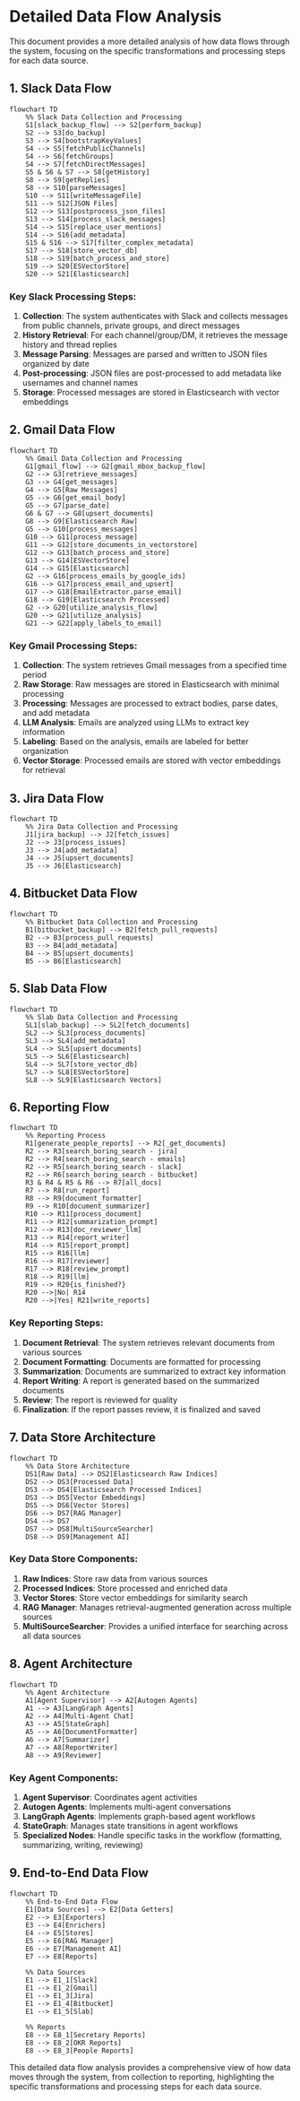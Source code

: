 # Detailed Data Flow Analysis

This document provides a more detailed analysis of how data flows through the system, focusing on the specific transformations and processing steps for each data source.

## 1. Slack Data Flow

```mermaid
flowchart TD
    %% Slack Data Collection and Processing
    S1[slack_backup_flow] --> S2[perform_backup]
    S2 --> S3[do_backup]
    S3 --> S4[bootstrapKeyValues]
    S4 --> S5[fetchPublicChannels]
    S4 --> S6[fetchGroups]
    S4 --> S7[fetchDirectMessages]
    S5 & S6 & S7 --> S8[getHistory]
    S8 --> S9[getReplies]
    S8 --> S10[parseMessages]
    S10 --> S11[writeMessageFile]
    S11 --> S12[JSON Files]
    S12 --> S13[postprocess_json_files]
    S13 --> S14[process_slack_messages]
    S14 --> S15[replace_user_mentions]
    S14 --> S16[add_metadata]
    S15 & S16 --> S17[filter_complex_metadata]
    S17 --> S18[store_vector_db]
    S18 --> S19[batch_process_and_store]
    S19 --> S20[ESVectorStore]
    S20 --> S21[Elasticsearch]
```

### Key Slack Processing Steps:
1. **Collection**: The system authenticates with Slack and collects messages from public channels, private groups, and direct messages
2. **History Retrieval**: For each channel/group/DM, it retrieves the message history and thread replies
3. **Message Parsing**: Messages are parsed and written to JSON files organized by date
4. **Post-processing**: JSON files are post-processed to add metadata like usernames and channel names
5. **Storage**: Processed messages are stored in Elasticsearch with vector embeddings

## 2. Gmail Data Flow

```mermaid
flowchart TD
    %% Gmail Data Collection and Processing
    G1[gmail_flow] --> G2[gmail_mbox_backup_flow]
    G2 --> G3[retrieve_messages]
    G3 --> G4[get_messages]
    G4 --> G5[Raw Messages]
    G5 --> G6[get_email_body]
    G5 --> G7[parse_date]
    G6 & G7 --> G8[upsert_documents]
    G8 --> G9[Elasticsearch Raw]
    G5 --> G10[process_messages]
    G10 --> G11[process_message]
    G11 --> G12[store_documents_in_vectorstore]
    G12 --> G13[batch_process_and_store]
    G13 --> G14[ESVectorStore]
    G14 --> G15[Elasticsearch]
    G2 --> G16[process_emails_by_google_ids]
    G16 --> G17[process_email_and_upsert]
    G17 --> G18[EmailExtractor.parse_email]
    G18 --> G19[Elasticsearch Processed]
    G2 --> G20[utilize_analysis_flow]
    G20 --> G21[utilize_analysis]
    G21 --> G22[apply_labels_to_email]
```

### Key Gmail Processing Steps:
1. **Collection**: The system retrieves Gmail messages from a specified time period
2. **Raw Storage**: Raw messages are stored in Elasticsearch with minimal processing
3. **Processing**: Messages are processed to extract bodies, parse dates, and add metadata
4. **LLM Analysis**: Emails are analyzed using LLMs to extract key information
5. **Labeling**: Based on the analysis, emails are labeled for better organization
6. **Vector Storage**: Processed emails are stored with vector embeddings for retrieval

## 3. Jira Data Flow

```mermaid
flowchart TD
    %% Jira Data Collection and Processing
    J1[jira_backup] --> J2[fetch_issues]
    J2 --> J3[process_issues]
    J3 --> J4[add_metadata]
    J4 --> J5[upsert_documents]
    J5 --> J6[Elasticsearch]
```

## 4. Bitbucket Data Flow

```mermaid
flowchart TD
    %% Bitbucket Data Collection and Processing
    B1[bitbucket_backup] --> B2[fetch_pull_requests]
    B2 --> B3[process_pull_requests]
    B3 --> B4[add_metadata]
    B4 --> B5[upsert_documents]
    B5 --> B6[Elasticsearch]
```

## 5. Slab Data Flow

```mermaid
flowchart TD
    %% Slab Data Collection and Processing
    SL1[slab_backup] --> SL2[fetch_documents]
    SL2 --> SL3[process_documents]
    SL3 --> SL4[add_metadata]
    SL4 --> SL5[upsert_documents]
    SL5 --> SL6[Elasticsearch]
    SL4 --> SL7[store_vector_db]
    SL7 --> SL8[ESVectorStore]
    SL8 --> SL9[Elasticsearch Vectors]
```

## 6. Reporting Flow

```mermaid
flowchart TD
    %% Reporting Process
    R1[generate_people_reports] --> R2[_get_documents]
    R2 --> R3[search_boring_search - jira]
    R2 --> R4[search_boring_search - emails]
    R2 --> R5[search_boring_search - slack]
    R2 --> R6[search_boring_search - bitbucket]
    R3 & R4 & R5 & R6 --> R7[all_docs]
    R7 --> R8[run_report]
    R8 --> R9[document_formatter]
    R9 --> R10[document_summarizer]
    R10 --> R11[process_document]
    R11 --> R12[summarization_prompt]
    R12 --> R13[doc_reviewer_llm]
    R13 --> R14[report_writer]
    R14 --> R15[report_prompt]
    R15 --> R16[llm]
    R16 --> R17[reviewer]
    R17 --> R18[review_prompt]
    R18 --> R19[llm]
    R19 --> R20{is_finished?}
    R20 -->|No| R14
    R20 -->|Yes| R21[write_reports]
```

### Key Reporting Steps:
1. **Document Retrieval**: The system retrieves relevant documents from various sources
2. **Document Formatting**: Documents are formatted for processing
3. **Summarization**: Documents are summarized to extract key information
4. **Report Writing**: A report is generated based on the summarized documents
5. **Review**: The report is reviewed for quality
6. **Finalization**: If the report passes review, it is finalized and saved

## 7. Data Store Architecture

```mermaid
flowchart TD
    %% Data Store Architecture
    DS1[Raw Data] --> DS2[Elasticsearch Raw Indices]
    DS2 --> DS3[Processed Data]
    DS3 --> DS4[Elasticsearch Processed Indices]
    DS3 --> DS5[Vector Embeddings]
    DS5 --> DS6[Vector Stores]
    DS6 --> DS7[RAG Manager]
    DS4 --> DS7
    DS7 --> DS8[MultiSourceSearcher]
    DS8 --> DS9[Management AI]
```

### Key Data Store Components:
1. **Raw Indices**: Store raw data from various sources
2. **Processed Indices**: Store processed and enriched data
3. **Vector Stores**: Store vector embeddings for similarity search
4. **RAG Manager**: Manages retrieval-augmented generation across multiple sources
5. **MultiSourceSearcher**: Provides a unified interface for searching across all data sources

## 8. Agent Architecture

```mermaid
flowchart TD
    %% Agent Architecture
    A1[Agent Supervisor] --> A2[Autogen Agents]
    A1 --> A3[LangGraph Agents]
    A2 --> A4[Multi-Agent Chat]
    A3 --> A5[StateGraph]
    A5 --> A6[DocumentFormatter]
    A6 --> A7[Summarizer]
    A7 --> A8[ReportWriter]
    A8 --> A9[Reviewer]
```

### Key Agent Components:
1. **Agent Supervisor**: Coordinates agent activities
2. **Autogen Agents**: Implements multi-agent conversations
3. **LangGraph Agents**: Implements graph-based agent workflows
4. **StateGraph**: Manages state transitions in agent workflows
5. **Specialized Nodes**: Handle specific tasks in the workflow (formatting, summarizing, writing, reviewing)

## 9. End-to-End Data Flow

```mermaid
flowchart TD
    %% End-to-End Data Flow
    E1[Data Sources] --> E2[Data Getters]
    E2 --> E3[Exporters]
    E3 --> E4[Enrichers]
    E4 --> E5[Stores]
    E5 --> E6[RAG Manager]
    E6 --> E7[Management AI]
    E7 --> E8[Reports]
    
    %% Data Sources
    E1 --> E1_1[Slack]
    E1 --> E1_2[Gmail]
    E1 --> E1_3[Jira]
    E1 --> E1_4[Bitbucket]
    E1 --> E1_5[Slab]
    
    %% Reports
    E8 --> E8_1[Secretary Reports]
    E8 --> E8_2[OKR Reports]
    E8 --> E8_3[People Reports]
```

This detailed data flow analysis provides a comprehensive view of how data moves through the system, from collection to reporting, highlighting the specific transformations and processing steps for each data source.